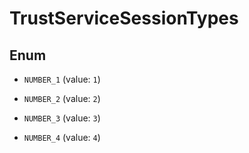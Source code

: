 

# TrustServiceSessionTypes

## Enum


* `NUMBER_1` (value: `1`)

* `NUMBER_2` (value: `2`)

* `NUMBER_3` (value: `3`)

* `NUMBER_4` (value: `4`)



